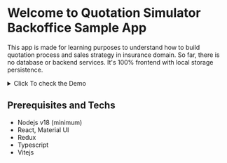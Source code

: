 # Welcome to Quotation Simulator Backoffice Sample App

This app is made for learning purposes to understand how to build quotation process and sales strategy in insurance domain. So far, there is no database or backend services. It's 100% frontend with local storage persistence.

<details>
  <summary>Click To check the Demo</summary>
  <img src="./docs/demo-quotation-sample.gif" width="1885" alt="demo"/>
</details>

## Prerequisites and Techs

- Nodejs v18 (minimum)
- React, Material UI
- Redux
- Typescript
- Vitejs
